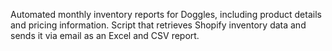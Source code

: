 Automated monthly inventory reports for Doggles, including product details and pricing information. Script that retrieves Shopify inventory data and sends it via email as an Excel and CSV report.
